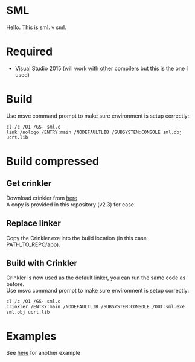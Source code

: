 # SML
Hello. This is sml. v sml.

# Required
 - Visual Studio 2015 (will work with other compilers but this is the one I used)

# Build
Use msvc command prompt to make sure environment is setup correctly:
```
cl /c /O1 /GS- sml.c
link /nologo /ENTRY:main /NODEFAULTLIB /SUBSYSTEM:CONSOLE sml.obj ucrt.lib
```

# Build compressed
## Get crinkler
Download crinkler from [here](https://github.com/runestubbe/Crinkler/releases/tag/v2.3)  
A copy is provided in this repository (v2.3) for ease.

## Replace linker
Copy the Crinkler.exe into the build location (in this case PATH_TO_REPO/app).  

## Build with Crinkler
Crinkler is now used as the default linker, you can run the same code as before.  
Use msvc command prompt to make sure environment is setup correctly:
```
cl /c /O1 /GS- sml.c
crinkler /ENTRY:main /NODEFAULTLIB /SUBSYSTEM:CONSOLE /OUT:sml.exe sml.obj ucrt.lib
```

# Examples
See [here](https://github.com/Beluki/4k-Example.git) for another example